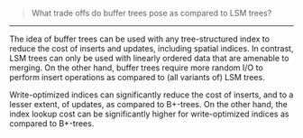 > What trade offs do buffer trees pose as compared to LSM trees? 

--------------------------------

The idea of buffer trees can be used with any tree-structured index to reduce the cost of 
inserts and updates, including spatial indices. In contrast, LSM trees can only be used with 
linearly ordered data that are amenable to merging. On the other hand, buffer trees require 
more random I/O to perform insert operations as compared to (all variants of) LSM trees. 

Write-optimized indices can significantly reduce the cost of inserts, and to a lesser extent, 
of updates, as compared to B+-trees. On the other hand, the index lookup cost can be significantly
higher for write-optimized indices as compared to B+-trees. 